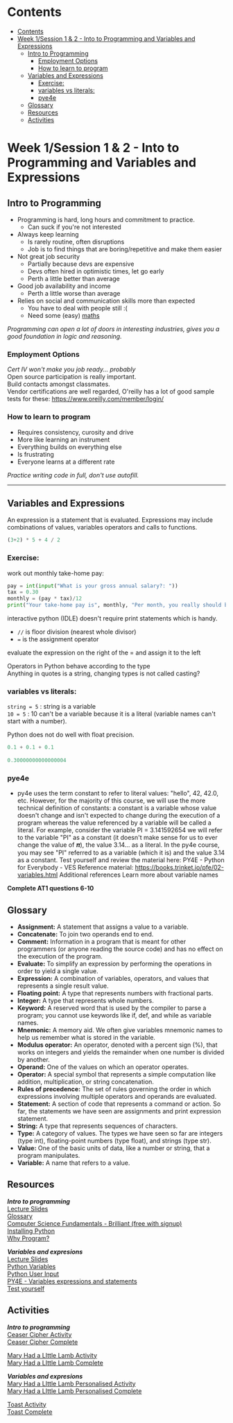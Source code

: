 # Contents
- [Contents](#contents)
- [Week 1/Session 1 \& 2 - Into to Programming and Variables and Expressions](#week-1session-1--2---into-to-programming-and-variables-and-expressions)
  - [Intro to Programming](#intro-to-programming)
    - [Employment Options](#employment-options)
    - [How to learn to program](#how-to-learn-to-program)
  - [Variables and Expressions](#variables-and-expressions)
    - [Exercise:](#exercise)
    - [variables vs literals:](#variables-vs-literals)
    - [pye4e](#pye4e)
  - [Glossary](#glossary)
  - [Resources](#resources)
  - [Activities](#activities)


# Week 1/Session 1 & 2 - Into to Programming and Variables and Expressions

## Intro to Programming
* Programming is hard, long hours and commitment to practice.
  * Can suck if you're not interested
* Always keep learning
  * Is rarely routine, often disruptions
  * Job is to find things that are boring/repetitive and make them easier
* Not great job security
  * Partially because devs are expensive
  * Devs often hired in optimistic times, let go early
  * Perth a little better than average
* Good job availability and income
  * Perth a little worse than average
* Relies on social and communication skills more than expected
  * You have to deal with people still :(
  * Need some (easy) [maths](https://k10outline.scsa.wa.edu.au/home/assessment/snap-shots-choose-a-year/year-10/mathematics)

*Programming can open a lot of doors in interesting industries, gives you a good foundation in logic and reasoning.*

### Employment Options
*Cert IV won't make you job ready... probably*  
Open source participation is really important.  
Build contacts amongst classmates.  
Vendor certifications are well regarded, O'reilly has a lot of good sample tests for these:
  https://www.oreilly.com/member/login/  


### How to learn to program
* Requires consistency, curosity and drive
* More like learning an instrument
* Everything builds on everything else
* Is frustrating
* Everyone learns at a different rate

*Practice writing code in full, don't use autofill.*
____

## Variables and Expressions
An expression is a statement that is evaluated. Expressions may include combinations of values, variables operators and calls to functions.
```python
(3+2) * 5 + 4 / 2
```

### Exercise:  
work out monthly take-home pay:
```python
pay = int(input("What is your gross annual salary?: "))
tax = 0.30
monthly = (pay * tax)/12
print("Your take-home pay is", monthly, "Per month, you really should be paid more for comedy")
```
interactive python (IDLE) doesn't require print statements which is handy.

* `//` is floor division (nearest whole divisor)
* `=` is the assignment operator  
  
evaluate the expression on the right of the = and assign it to the left

Operators in Python behave according to the type  
Anything in quotes is a string, changing types is not called casting?

### variables vs literals:  
`string = 5` : string is a variable  
`10 = 5` : 10 can't be a variable because it is a literal (variable names can't start with a number).

Python does not do well with float precision.
```python
0.1 + 0.1 + 0.1
                   
0.30000000000000004
```

### pye4e
* py4e uses the term constant to refer to literal values: "hello", 42, 42.0, etc. However, for the majority of this course, we will use the more technical definition of constants: a constant is a variable whose value doesn't change and isn't expected to change during the execution of a program whereas the value referenced by a variable will be called a literal. For example, consider the variable PI = 3.141592654 we will refer to the variable "PI" as a constant (it doesn't make sense for us to ever change the value of 𝝅), the value 3.14... as a literal. In the py4e course, you may see "PI" referred to as a variable (which it is) and the value 3.14 as a constant.  Test yourself and review the material here: PY4E - Python for Everybody - VES Reference material: https://books.trinket.io/pfe/02-variables.html  Additional references Learn more about variable names

**Complete AT1 questions 6-10**

## Glossary
* **Assignment:** A statement that assigns a value to a variable.
* **Concatenate:** To join two operands end to end.
* **Comment:** Information in a program that is meant for other programmers (or anyone reading the source code) and has no effect on the execution of the program.
* **Evaluate:** To simplify an expression by performing the operations in order to yield a single value.
* **Expression:**  A combination of variables, operators, and values that represents a single result value.
* **Floating point:** A type that represents numbers with fractional parts.
* **Integer:** A type that represents whole numbers.
* **Keyword:** A reserved word that is used by the compiler to parse a program; you cannot use keywords like if, def, and while as variable names.
* **Mnemonic:** A memory aid. We often give variables mnemonic names to help us remember what is stored in the variable.
* **Modulus operator:** An operator, denoted with a percent sign (%), that works on integers and yields the remainder when one number is divided by another.
* **Operand:** One of the values on which an operator operates.
* **Operator:** A special symbol that represents a simple computation like addition, multiplication, or string concatenation.
* **Rules of precedence:** The set of rules governing the order in which expressions involving multiple operators and operands are evaluated.
* **Statement:** A section of code that represents a command or action. So far, the statements we have seen are assignments and print expression statement.
* **String:** A type that represents sequences of characters.
* **Type:** A category of values. The types we have seen so far are integers (type int), floating-point numbers (type float), and strings (type str).
* **Value:** One of the basic units of data, like a number or string, that a program manipulates.
* **Variable:** A name that refers to a value.

## Resources
***Intro to programming***  
[Lecture Slides](./resources/ICTPRG302-Introduction-to-Programming-S1.pdf)  
[Glossary](./resources/glossary.md)  
[Computer Science Fundamentals - Brilliant (free with signup)](https://brilliant.org/courses/computer-science-algorithms/)  
[Installing Python](https://www.py4e.com/lessons/install)  
[Why Program?](https://www.py4e.com/lessons/intro)  

***Variables and expresions***  
[Lecture Slides](./resources/ICTPRG302-Variables-Expressions-S2.pdf)  
[Python Variables](https://www.w3schools.com/python/python_variables.asp)  
[Python User Input](https://www.w3schools.com/python/python_user_input.asp)  
[PY4E - Variables expressions and statements](https://www.py4e.com/lessons/memory)  
[Test yourself](./resources/test-yourself.md)

## Activities
***Intro to programming***  
[Ceaser Cipher Activity](./activities/ceaser-cipher.md)  
[Ceaser Cipher Complete](./activities/ceaser-cipher.py)  

[Mary Had a LIttle Lamb Activity](./activities/mary-had-a-little-lamb.md)  
[Mary Had a LIttle Lamb Complete](./activities/mary-had-a-little-lamb.py) 


***Variables and expresions***  
[Mary Had a LIttle Lamb Personalised Activity](./activities/mary-had-a-little-lamb-2.md)  
[Mary Had a LIttle Lamb Personalised Complete](./activities/mary-had-a-little-lamb-2.py)  

[Toast Activity](./activities/toast.md)  
[Toast Complete](./activities/toast.py)  
